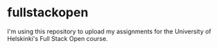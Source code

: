 # fullstackopen

I'm using this repository to upload my assignments for the University of Helskinki's Full Stack Open course.